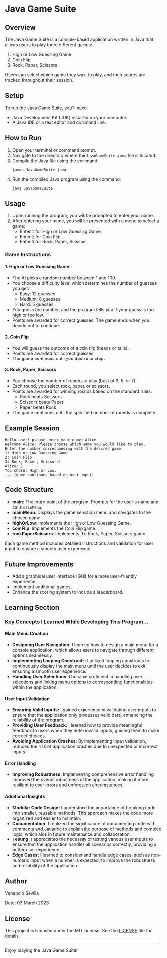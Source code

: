 # Java Game Suite

## Overview
The Java Game Suite is a console-based application written in Java that allows users to play three different games: 
1. High or Low Guessing Game
2. Coin Flip
3. Rock, Paper, Scissors

Users can select which game they want to play, and their scores are tracked throughout their session.

## Setup
To run the Java Game Suite, you'll need:
- Java Development Kit (JDK) installed on your computer.
- A Java IDE or a text editor and command line.

## How to Run
1. Open your terminal or command prompt.
2. Navigate to the directory where the `JavaGameSuite.java` file is located.
3. Compile the Java file using the command:
   ```
   javac JavaGameSuite.java
   ```
4. Run the compiled Java program using the command:
   ```
   java JavaGameSuite
   ```

## Usage
1. Upon running the program, you will be prompted to enter your name.
2. After entering your name, you will be presented with a menu to select a game:
   - Enter `1` for High or Low Guessing Game.
   - Enter `2` for Coin Flip.
   - Enter `3` for Rock, Paper, Scissors.

### Game Instructions

#### 1. High or Low Guessing Game
- The AI picks a random number between 1 and 100.
- You choose a difficulty level which determines the number of guesses you get:
  - Easy: 12 guesses
  - Medium: 8 guesses
  - Hard: 5 guesses
- You guess the number, and the program tells you if your guess is too high or too low.
- Points are awarded for correct guesses. The game ends when you decide not to continue.

#### 2. Coin Flip
- You will guess the outcome of a coin flip (heads or tails).
- Points are awarded for correct guesses.
- The game continues until you decide to stop.

#### 3. Rock, Paper, Scissors
- You choose the number of rounds to play (best of 3, 5, or 7).
- Each round, you select rock, paper, or scissors.
- Points are awarded for winning rounds based on the standard rules:
  - Rock beats Scissors
  - Scissors beats Paper
  - Paper beats Rock
- The game continues until the specified number of rounds is complete.

## Example Session
```
Hello user! please enter your name: Alice
Welcome Alice! Please choose which game you would like to play.
Enter the number corresponding with the desired game:
1: High or Low Guessing Game
2: Coin Flip
3: Rock, Paper, Scissors!
Alice: 1
You chose: High or Low.
... (game continues based on user input)
```

## Code Structure
- **main**: The entry point of the program. Prompts for the user's name and calls `mainMenu`.
- **mainMenu**: Displays the game selection menu and navigates to the chosen game.
- **highOrLow**: Implements the High or Low Guessing Game.
- **coinFlip**: Implements the Coin Flip game.
- **rockPaperScissors**: Implements the Rock, Paper, Scissors game.

Each game method includes detailed instructions and validation for user input to ensure a smooth user experience.

## Future Improvements
- Add a graphical user interface (GUI) for a more user-friendly experience.
- Implement additional games.
- Enhance the scoring system to include a leaderboard.

## Learning Section

### Key Concepts I Learned While Developing This Program...

#### Main Menu Creation

- **Designing User Navigation:** I learned how to design a main menu for a console application, which allows users to navigate through different options seamlessly.
- **Implementing Looping Constructs:** I utilized looping constructs to continuously display the main menu until the user decides to exit, ensuring a smooth user experience.
- **Handling User Selections:** I became proficient in handling user selections and linking menu options to corresponding functionalities within the application.

#### User Input Validation

- **Ensuring Valid Inputs:** I gained experience in validating user inputs to ensure that the application only processes valid data, enhancing the reliability of the program.
- **Providing User Feedback:** I learned how to provide meaningful feedback to users when they enter invalid inputs, guiding them to make correct choices.
- **Avoiding Application Crashes:** By implementing input validation, I reduced the risk of application crashes due to unexpected or incorrect inputs.

#### Error Handling

- **Improving Robustness:** Implementing comprehensive error handling improved the overall robustness of the application, making it more resilient to user errors and unforeseen circumstances.

#### Additional Insights

- **Modular Code Design:** I understood the importance of breaking code into smaller, reusable methods. This approach makes the code more organized and easier to maintain.
- **Documentation:** I realized the significance of documenting code with comments and Javadoc to explain the purpose of methods and complex logic, which aids in future maintenance and collaboration.
- **Testing:** I appreciated the necessity of testing various user inputs to ensure that the application handles all scenarios correctly, providing a better user experience.
- **Edge Cases:** I learned to consider and handle edge cases, such as non-numeric input when a number is expected, to improve the robustness and reliability of the application.


## Author
Venancio Sevilla

Date: 03 March 2023

## License

This project is licensed under the MIT License. See the [LICENSE](LICENSE) file for details.

---

Enjoy playing the Java Game Suite!
